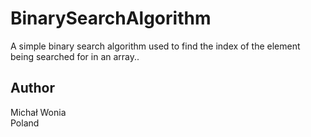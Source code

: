 # BinarySearchAlgorithm

A simple binary search algorithm used to find the index of the element being searched for in an array..

## Author

Michał Wonia <br/>
Poland
